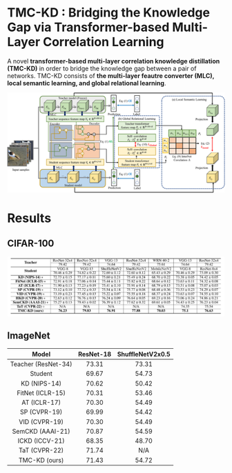 # TMC-KD : Bridging the Knowledge Gap via Transformer-based Multi-Layer Correlation Learning
A novel **transformer-based multi-layer correlation knowledge distillation (TMC-KD)** in order to bridge the knowledge gap between a pair of networks.
TMC-KD consists of **the multi-layer feautre converter (MLC), local semantic learning, and global relational learning**. 

![Architecture](./Fig/Architecture.png)


# Results
## CIFAR-100
![CIFAR100](./Fig/CIFAR100_result.png)

## ImageNet
|        Model        | ResNet-18 | ShuffleNetV2x0.5 |
|:-------------------:|:---------:|:----------------:|
| Teacher (ResNet-34) |   73.31   |       73.31      |
|       Student       |   69.67   |       54.73      |
|     KD (NIPS-14)    |   70.62   |      50.42       |
|   FitNet (ICLR-15)  |   70.31   |      53.46       |
|     AT (ICLR-17)    |   70.30   |      54.49       |
|     SP (CVPR-19)    |   69.99   |      54.42       |
|    VID (CVPR-19)    |   70.30   |      54.49       |
|   SemCKD (AAAI-21)  |   70.87   |      54.59       |
|    ICKD (ICCV-21)   |   68.35   |      48.70       |
|    TaT (CVPR-22)    |   71.74   |        N/A       |
|    TMC-KD (ours)    |   71.43   |      54.72       |
